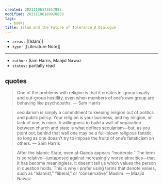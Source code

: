 ```yaml
---
created: 20211106173657985
modified: 20211106180020863
tags:
  - books
title: Islam and the Future of Tolerance A Dialogue
---
```


- `areas:` [[Islam]]
- `type:` [[Literature Note]]

---

- `author:` Sam Harris, Maajid Nawaz
- `status:` partially read

## quotes

> One of the problems with religion is that it creates in-group loyalty and out-group hostility, even when members of one’s own group are behaving like psychopaths. — Sam Harris

> secularism is simply a commitment to keeping religion out of politics and public policy. Your religion is your business, and my religion, or lack of one, is mine. A willingness to build a wall of separation between church and state is what defines secularism—but, as you point out, behind that wall one may be a full-blown religious fanatic, so long as one doesn’t try to impose the fruits of one’s fanaticism on others. — Sam Harris

> After the Islamic State, even al-Qaeda appears “moderate.” The term is so relative—juxtaposed against increasingly worse atrocities—that it has become meaningless. It doesn’t tell us which values the person in question holds. This is why I prefer using terms that denote values, such as “Islamist,” “liberal,” or “conservative” Muslim. — Maajid Nawaz

